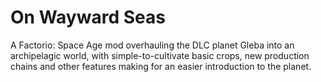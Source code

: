 # On Wayward Seas

A Factorio: Space Age mod overhauling the DLC planet Gleba into an archipelagic world, with simple-to-cultivate basic crops, new production chains and other features making for an easier introduction to the planet.